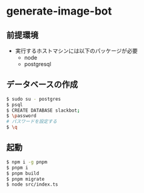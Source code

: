# generate-image-bot

## 前提環境

- 実行するホストマシンには以下のパッケージが必要
    - node
    - postgresql


## データベースの作成

```bash
$ sudo su - postgres
$ psql
$ CREATE DATABASE slackbot;
$ \password 
# パスワードを設定する
$ \q
```

## 起動

```bash
$ npm i -g pnpm
$ pnpm i
$ pnpm build
$ pnpm migrate
$ node src/index.ts
```